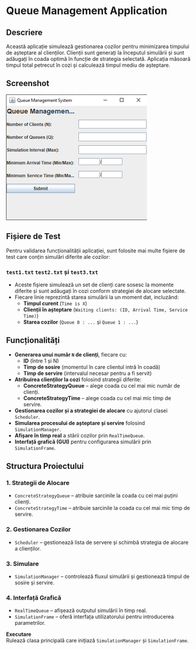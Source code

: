 # Queue Management Application

## Descriere
Această aplicație simulează gestionarea cozilor pentru minimizarea timpului de așteptare al clienților. Clienții sunt generați la începutul simulării și sunt adăugați în coada optimă în funcție de strategia selectată. Aplicația măsoară timpul total petrecut în cozi și calculează timpul mediu de așteptare.

  
## Screenshot
![Screenshot](img.png)  

  
## Fișiere de Test
Pentru validarea funcționalității aplicației, sunt folosite mai multe fișiere de test care conțin simulări diferite ale cozilor:  
### `test1.txt` `test2.txt` și `test3.txt`
- Aceste fișiere simulează un set de clienți care sosesc la momente diferite și sunt adăugați în cozi conform strategiei de alocare selectate.
- Fiecare linie reprezintă starea simulării la un moment dat, incluzând:
  - **Timpul curent** (`Time is X`)
  - **Clienții în așteptare** (`Waiting clients: (ID, Arrival Time, Service Time)`)
  - **Starea cozilor** (`Queue 0 : ...` și `Queue 1 : ...`)

  
## Funcționalități
- **Generarea unui număr `N` de clienți**, fiecare cu:
  - **ID** (între 1 și N)
  - **Timp de sosire** (momentul în care clientul intră în coadă)
  - **Timp de servire** (intervalul necesar pentru a fi servit)
- **Atribuirea clienților la cozi** folosind strategii diferite:
  - **ConcreteStrategyQueue** – alege coada cu cel mai mic număr de clienți.
  - **ConcreteStrategyTime** – alege coada cu cel mai mic timp de servire.
- **Gestionarea cozilor și a strategiei de alocare** cu ajutorul clasei `Scheduler`.
- **Simularea procesului de așteptare și servire** folosind `SimulationManager`.
- **Afișare în timp real** a stării cozilor prin `RealTimeQueue`.
- **Interfață grafică (GUI)** pentru configurarea simulării prin `SimulationFrame`.

## Structura Proiectului

### 1. **Strategii de Alocare**
- `ConcreteStrategyQueue` – atribuie sarcinile la coada cu cei mai puțini clienți.
- `ConcreteStrategyTime` – atribuie sarcinile la coada cu cel mai mic timp de servire.

### 2. **Gestionarea Cozilor**
- `Scheduler` – gestionează lista de servere și schimbă strategia de alocare a clienților.

### 3. **Simulare**
- `SimulationManager` – controlează fluxul simulării și gestionează timpul de sosire și servire.

### 4. **Interfață Grafică**
- `RealTimeQueue` – afișează outputul simulării în timp real.
- `SimulationFrame` – oferă interfața utilizatorului pentru introducerea parametrilor.

**Executare**  
   Rulează clasa principală care inițiază `SimulationManager` și `SimulationFrame`.

